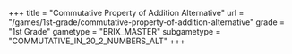 +++
title = "Commutative Property of Addition Alternative"
url = "/games/1st-grade/commutative-property-of-addition-alternative"
grade = "1st Grade"
gametype = "BRIX_MASTER"
subgametype = "COMMUTATIVE_IN_20_2_NUMBERS_ALT"
+++